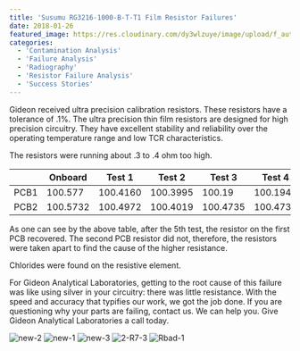 ```yaml
---
title: 'Susumu RG3216-1000-B-T-T1 Film Resistor Failures'
date: 2018-01-26
featured_image: https://res.cloudinary.com/dy3wlzuye/image/upload/f_auto,c_scale,w_250/v1/GideonLabs/new-2.jpg
categories:
  - 'Contamination Analysis'
  - 'Failure Analysis'
  - 'Radiography'
  - 'Resistor Failure Analysis'
  - 'Success Stories'
---
```


Gideon received ultra precision calibration resistors. These resistors have a tolerance of .1%. The ultra precision thin film resistors are designed for high precision circuitry. They have excellent stability and reliability over the operating temperature range and low TCR characteristics.

The resistors were running about .3 to .4 ohm too high.

|      | Onboard  | Test 1   | Test 2   | Test 3   | Test 4   | Test 5   | decapsulated | Halogens |
| ---- | -------- | -------- | -------- | -------- | -------- | -------- | ------------ | -------- |
| PCB1 | 100.577  | 100.4160 | 100.3995 | 100.19   | 100.1943 | 100.0991 |              |          |
| PCB2 | 100.5732 | 100.4972 | 100.4019 | 100.4735 | 100.4732 | 100.4010 | 100.3911     | chloride |

As one can see by the above table, after the 5th test, the resistor on the first PCB recovered. The second PCB resistor did not, therefore, the resistors were taken apart to find the cause of the higher resistance.

Chlorides were found on the resistive element.

For Gideon Analytical Laboratories, getting to the root cause of this failure was like using silver in your circuitry: there was little resistance. With the speed and accuracy that typifies our work, we got the job done. If you are questioning why your parts are failing, contact us. We can help you. Give Gideon Analytical Laboratories a call today.

![new-2](https://res.cloudinary.com/dy3wlzuye/image/upload/f_auto,c_scale,w_300/GideonLabs/new-2.jpg 'The 100 ohm resistor')
![new-1](https://res.cloudinary.com/dy3wlzuye/image/upload/f_auto,c_scale,w_300/GideonLabs/new-1.jpg 'The side of the alumina substrate')
![new-3](https://res.cloudinary.com/dy3wlzuye/image/upload/f_auto,c_scale,w_300/GideonLabs/new-3.jpg 'The scratch protection was removed.')
![2-R7-3](https://res.cloudinary.com/dy3wlzuye/image/upload/f_auto,c_scale,w_300/GideonLabs/2-R7-3.jpg 'X-ray of the film resistor')
![Rbad-1](https://res.cloudinary.com/dy3wlzuye/image/upload/f_auto,c_scale,w_300/GideonLabs/Rbad-1.jpg 'Rbad-1')
